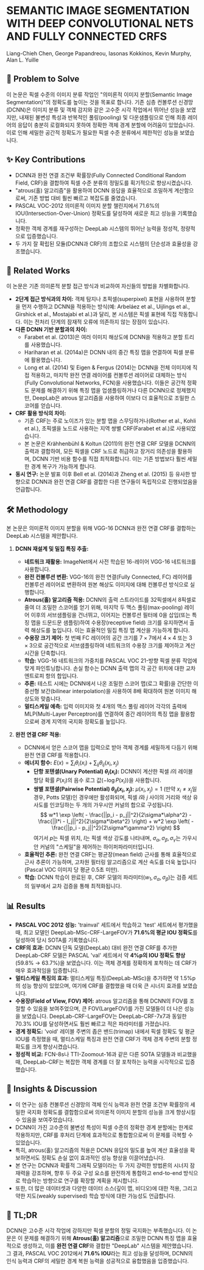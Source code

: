# SEMANTIC IMAGE SEGMENTATION WITH DEEP CONVOLUTIONAL NETS AND FULLY CONNECTED CRFS

Liang-Chieh Chen, George Papandreou, Iasonas Kokkinos, Kevin Murphy, Alan L. Yuille

## 🧩 Problem to Solve

이 논문은 픽셀 수준의 이미지 분류 작업인 "의미론적 이미지 분할(Semantic Image Segmentation)"의 정확도를 높이는 것을 목표로 합니다. 기존 심층 컨볼루션 신경망(DCNN)은 이미지 분류 및 객체 감지와 같은 고수준 시각 작업에서 뛰어난 성능을 보였지만, 내재된 불변성 특성과 반복적인 풀링(pooling) 및 다운샘플링으로 인해 최종 레이어의 응답이 충분히 로컬화되지 못하여 정확한 객체 경계 분할에 어려움이 있었습니다. 이로 인해 세밀한 공간적 정확도가 필요한 픽셀 수준 분류에서 제한적인 성능을 보였습니다.

## ✨ Key Contributions

- DCNN과 완전 연결 조건부 확률장(Fully Connected Conditional Random Field, CRF)을 결합하여 픽셀 수준 분류의 정밀도를 획기적으로 향상시켰습니다.
- "atrous(홀) 알고리즘"을 활용하여 DCNN 응답을 효율적으로 조밀하게 계산함으로써, 기존 방법 대비 훨씬 빠르고 복잡도를 줄였습니다.
- PASCAL VOC-2012 의미론적 이미지 분할 챌린지에서 71.6%의 IOU(Intersection-Over-Union) 정확도를 달성하여 새로운 최고 성능을 기록했습니다.
- 정확한 객체 경계를 재구성하는 DeepLab 시스템의 뛰어난 능력을 정성적, 정량적으로 입증했습니다.
- 두 가지 잘 확립된 모듈(DCNN과 CRF)의 조합으로 시스템의 단순성과 효율성을 강조했습니다.

## 📎 Related Works

이 논문은 기존 의미론적 분할 접근 방식과 비교하여 자신들의 방법을 차별화합니다.

- **2단계 접근 방식과의 차이:** 객체 탐지나 초픽셀(superpixel) 표현을 사용하여 분할을 먼저 수행하고 DCNN을 적용하는 방식(예: Arbeláez et al., Uijlings et al., Girshick et al., Mostajabi et al.)과 달리, 본 시스템은 픽셀 표현에 직접 작동합니다. 이는 전처리 단계의 잠재적 오류에 의존하지 않는 장점이 있습니다.
- **다른 DCNN 기반 분할과의 차이:**
  - Farabet et al. (2013)은 여러 이미지 해상도에 DCNN을 적용하고 분할 트리를 사용했습니다.
  - Hariharan et al. (2014a)은 DCNN 내의 중간 특징 맵을 연결하여 픽셀 분류에 활용했습니다.
  - Long et al. (2014) 및 Eigen & Fergus (2014)는 DCNN을 전체 이미지에 직접 적용하고, 마지막 완전 연결 레이어를 컨볼루션 레이어로 대체하는 방식(Fully Convolutional Networks, FCN)을 사용했습니다. 이들은 공간적 정확도 문제를 해결하기 위해 특징 맵을 업샘플링하거나 다른 DCNN으로 정제했지만, DeepLab은 atrous 알고리즘을 사용하여 이보다 더 효율적으로 조밀한 스코어를 얻습니다.
- **CRF 활용 방식의 차이:**
  - 기존 CRF는 주로 노이즈가 있는 분할 맵을 스무딩하거나(Rother et al., Kohli et al.), 초픽셀을 노드로 사용하는 지역 쌍별 CRF(Farabet et al.)로 사용되었습니다.
  - 본 논문은 Krähhenbühl & Koltun (2011)의 완전 연결 CRF 모델을 DCNN의 출력과 결합하여, 모든 픽셀을 CRF 노드로 취급하고 장거리 의존성을 활용하며, DCNN 기반 비용 함수를 직접 최적화합니다. 이는 기존 방법보다 훨씬 세밀한 경계 복구가 가능하게 합니다.
- **동시 연구:** 논문 발표 이후 Bell et al. (2014)과 Zheng et al. (2015) 등 유사한 방향으로 DCNN과 완전 연결 CRF를 결합한 다른 연구들이 독립적으로 진행되었음을 언급합니다.

## 🛠️ Methodology

본 논문은 의미론적 이미지 분할을 위해 VGG-16 DCNN과 완전 연결 CRF를 결합하는 DeepLab 시스템을 제안합니다.

1. **DCNN 재설계 및 밀집 특징 추출:**

   - **네트워크 재활용:** ImageNet에서 사전 학습된 16-레이어 VGG-16 네트워크를 사용합니다.
   - **완전 컨볼루션 변환:** VGG-16의 완전 연결(Fully Connected, FC) 레이어를 컨볼루션 레이어로 변환하여 원본 해상도 이미지에 대해 컨볼루션 방식으로 실행합니다.
   - **Atrous(홀) 알고리즘 적용:** DCNN의 출력 스트라이드를 32픽셀에서 8픽셀로 줄여 더 조밀한 스코어를 얻기 위해, 마지막 두 맥스 풀링(max-pooling) 레이어 이후의 서브샘플링을 건너뛰고, 이어지는 컨볼루션 필터에 0을 삽입(또는 특징 맵을 드문드문 샘플링)하여 수용장(receptive field) 크기를 유지하면서 출력 해상도를 높입니다. 이는 효율적인 밀집 특징 맵 계산을 가능하게 합니다.
   - **수용장 크기 제어:** 첫 번째 FC 레이어의 공간 크기를 $7 \times 7$에서 $4 \times 4$ 또는 $3 \times 3$으로 공간적으로 서브샘플링하여 네트워크의 수용장 크기를 제어하고 계산 시간을 단축합니다.
   - **학습:** VGG-16 네트워크의 가중치를 PASCAL VOC 21-방향 픽셀 분류 작업에 맞게 파인튜닝합니다. 손실 함수는 DCNN 출력 맵의 각 공간 위치에 대한 교차 엔트로피 항의 합입니다.
   - **추론:** 테스트 시에는 DCNN에서 나온 조밀한 스코어 맵(로그 확률)을 간단한 이중선형 보간(bilinear interpolation)을 사용하여 8배 확대하여 원본 이미지 해상도와 맞춥니다.
   - **멀티스케일 예측:** 입력 이미지와 첫 4개의 맥스 풀링 레이어 각각의 출력에 MLP(Multi-Layer Perceptron)를 연결하여 중간 레이어의 특징 맵을 활용함으로써 경계 지역의 국지화 정확도를 높입니다.

2. **완전 연결 CRF 적용:**
   - DCNN에서 얻은 스코어 맵을 입력으로 받아 객체 경계를 세밀하게 다듬기 위해 완전 연결 CRF를 적용합니다.
   - **에너지 함수:** $E(x) = \sum_{i} \theta_{i}(x_{i}) + \sum_{ij} \theta_{ij}(x_{i},x_{j})$
     - **단항 포텐셜(Unary Potential) $\theta_{i}(x_{i})$:** DCNN이 계산한 픽셀 $i$의 레이블 할당 확률 $P(x_{i})$의 음수 로그 값($-\log P(x_{i})$)을 사용합니다.
     - **쌍별 포텐셜(Pairwise Potential) $\theta_{ij}(x_{i},x_{j})$:** $\mu(x_{i},x_{j}) = 1$ (만약 $x_{i} \ne x_{j}$일 경우, Potts 모델)인 경우에만 활성화되며, 픽셀 $i$와 $j$ 사이의 거리와 색상 유사도를 인코딩하는 두 개의 가우시안 커널의 합으로 구성됩니다.
       $$ w*1 \exp \left( - \frac{||p_i - p_j||^2}{2\sigma*\alpha^2} - \frac{||I*i - I_j||^2}{2\sigma*\beta^2} \right) + w*2 \exp \left( - \frac{||p_i - p_j||^2}{2\sigma*\gamma^2} \right) $$
            여기서 $p$는 픽셀 위치, $I$는 픽셀 색상 강도를 나타내며, $\sigma_\alpha, \sigma_\beta, \sigma_\gamma$는 가우시안 커널의 "스케일"을 제어하는 하이퍼파라미터입니다.
   - **효율적인 추론:** 완전 연결 CRF는 평균장(mean field) 근사를 통해 효율적으로 근사 추론이 가능하며, 고차원 필터링 알고리즘으로 계산 속도를 더욱 높입니다 (Pascal VOC 이미지 당 평균 0.5초 미만).
   - **학습:** DCNN 학습이 완료된 후, CRF 모델의 파라미터($w_1, \sigma_\alpha, \sigma_\beta$)는 검증 세트의 일부에서 교차 검증을 통해 최적화됩니다.

## 📊 Results

- **PASCAL VOC 2012 성능:** 'trainval' 세트에서 학습하고 'test' 세트에서 평가했을 때, 최고 모델인 DeepLab-MSc-CRF-LargeFOV가 **71.6%의 평균 IOU 정확도**를 달성하여 당시 SOTA를 기록했습니다.
- **CRF의 효과:** DCNN 단독 모델(DeepLab) 대비 완전 연결 CRF를 추가한 DeepLab-CRF 모델은 PASCAL 'val' 세트에서 약 **4%p의 IOU 정확도 향상**(59.8% $\rightarrow$ 63.7%)을 보였습니다. 이는 객체 경계를 정확하게 포착하는 데 CRF가 매우 효과적임을 입증합니다.
- **멀티스케일 특징의 효과:** 멀티스케일 특징(DeepLab-MSc)을 추가하면 약 1.5%p의 성능 향상이 있었으며, 여기에 CRF를 결합했을 때 더욱 큰 시너지 효과를 보였습니다.
- **수용장(Field of View, FOV) 제어:** atrous 알고리즘을 통해 DCNN의 FOV를 조절할 수 있음을 보여주었으며, 큰 FOV(LargeFOV)를 가진 모델들이 더 나은 성능을 보였습니다. DeepLab-CRF-LargeFOV는 DeepLab-CRF-7x7과 동일한 70.3% IOU를 달성하면서도 훨씬 빠르고 적은 파라미터를 가졌습니다.
- **경계 정확도:** 'void' 레이블 주변의 좁은 밴드(trimap) 내에서 픽셀 정확도 및 평균 IOU를 측정했을 때, 멀티스케일 특징과 완전 연결 CRF가 객체 경계 주변의 분할 정확도를 크게 향상시켰습니다.
- **정성적 비교:** FCN-8s나 TTI-Zoomout-16과 같은 다른 SOTA 모델들과 비교했을 때, DeepLab-CRF는 복잡한 객체 경계를 더 잘 포착하는 능력을 시각적으로 입증했습니다.

## 🧠 Insights & Discussion

- 이 연구는 심층 컨볼루션 신경망의 객체 인식 능력과 완전 연결 조건부 확률장의 세밀한 국지화 정확도를 결합함으로써 의미론적 이미지 분할의 성능을 크게 향상시킬 수 있음을 보여주었습니다.
- DCNN이 가진 고수준의 불변성 특성이 픽셀 수준의 정확한 경계 분할에는 한계로 작용하지만, CRF를 후처리 단계에 효과적으로 통합함으로써 이 문제를 극복할 수 있었습니다.
- 특히, atrous(홀) 알고리즘의 적용은 DCNN 응답의 밀도를 높여 계산 효율성을 확보하면서도 정확도 손실 없이 효과적인 성능 향상을 이끌어냈습니다.
- 본 연구는 DCNN과 확률적 그래픽 모델이라는 두 가지 강력한 방법론의 시너지 잠재력을 강조하며, 향후 두 주요 구성 요소를 완전하게 통합하고 end-to-end 방식으로 학습하는 방향으로 연구를 확장할 계획을 제시합니다.
- 또한, 더 많은 데이터셋과 다양한 데이터 소스(깊이 맵, 비디오)에 대한 적용, 그리고 약한 지도(weakly supervised) 학습 방식에 대한 가능성도 언급합니다.

## 📌 TL;DR

DCNN은 고수준 시각 작업에 강하지만 픽셀 분할의 정밀 국지화는 부족했습니다. 이 논문은 이 문제를 해결하기 위해 **Atrous(홀) 알고리즘**으로 조밀한 DCNN 특징 맵을 효율적으로 생성하고, 이를 **완전 연결 CRF**와 결합한 "DeepLab" 시스템을 제안했습니다. 그 결과, PASCAL VOC 2012에서 **71.6% IOU**라는 최고 성능을 달성하며, DCNN의 인식 능력과 CRF의 세밀한 경계 복원 능력을 성공적으로 융합했음을 입증했습니다.
